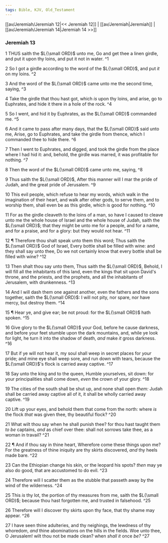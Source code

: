```yaml
---
tags: Bible, KJV, Old_Testament
---
```


[[av/Jeremiah/Jeremiah 12|<< Jeremiah 12]] | [[av/Jeremiah|Jeremiah]] | [[av/Jeremiah/Jeremiah 14|Jeremiah 14 >>]]

### Jeremiah 13

1 THUS saith the $L{\small ORD}$ unto me, Go and get thee a linen girdle, and put it upon thy loins, and put it not in water. ^1

2 So I got a girdle according to the word of the $L{\small ORD}$, and put _it_ on my loins. ^2

3 And the word of the $L{\small ORD}$ came unto me the second time, saying, ^3

4 Take the girdle that thou hast got, which _is_ upon thy loins, and arise, go to Euphrates, and hide it there in a hole of the rock. ^4

5 So I went, and hid it by Euphrates, as the $L{\small ORD}$ commanded me. ^5

6 And it came to pass after many days, that the $L{\small ORD}$ said unto me, Arise, go to Euphrates, and take the girdle from thence, which I commanded thee to hide there. ^6

7 Then I went to Euphrates, and digged, and took the girdle from the place where I had hid it: and, behold, the girdle was marred, it was profitable for nothing. ^7

8 Then the word of the $L{\small ORD}$ came unto me, saying, ^8

9 Thus saith the $L{\small ORD}$, After this manner will I mar the pride of Judah, and the great pride of Jerusalem. ^9

10 This evil people, which refuse to hear my words, which walk in the imagination of their heart, and walk after other gods, to serve them, and to worship them, shall even be as this girdle, which is good for nothing. ^10

11 For as the girdle cleaveth to the loins of a man, so have I caused to cleave unto me the whole house of Israel and the whole house of Judah, saith the $L{\small ORD}$; that they might be unto me for a people, and for a name, and for a praise, and for a glory: but they would not hear. ^11

12 ¶ Therefore thou shalt speak unto them this word; Thus saith the $L{\small ORD}$ God of Israel, Every bottle shall be filled with wine: and they shall say unto thee, Do we not certainly know that every bottle shall be filled with wine? ^12

13 Then shalt thou say unto them, Thus saith the $L{\small ORD}$, Behold, I will fill all the inhabitants of this land, even the kings that sit upon David's throne, and the priests, and the prophets, and all the inhabitants of Jerusalem, with drunkenness. ^13

14 And I will dash them one against another, even the fathers and the sons together, saith the $L{\small ORD}$: I will not pity, nor spare, nor have mercy, but destroy them. ^14

15 ¶ Hear ye, and give ear; be not proud: for the $L{\small ORD}$ hath spoken. ^15

16 Give glory to the $L{\small ORD}$ your God, before he cause darkness, and before your feet stumble upon the dark mountains, and, while ye look for light, he turn it into the shadow of death, _and_ make _it_ gross darkness. ^16

17 But if ye will not hear it, my soul shall weep in secret places for _your_ pride; and mine eye shall weep sore, and run down with tears, because the $L{\small ORD}$'s flock is carried away captive. ^17

18 Say unto the king and to the queen, Humble yourselves, sit down: for your principalities shall come down, _even_ the crown of your glory. ^18

19 The cities of the south shall be shut up, and none shall open _them:_ Judah shall be carried away captive all of it, it shall be wholly carried away captive. ^19

20 Lift up your eyes, and behold them that come from the north: where _is_ the flock _that_ was given thee, thy beautiful flock? ^20

21 What wilt thou say when he shall punish thee? for thou hast taught them _to_ _be_ captains, _and_ as chief over thee: shall not sorrows take thee, as a woman in travail? ^21

22 ¶ And if thou say in thine heart, Wherefore come these things upon me? For the greatness of thine iniquity are thy skirts discovered, _and_ thy heels made bare. ^22

23 Can the Ethiopian change his skin, or the leopard his spots? _then_ may ye also do good, that are accustomed to do evil. ^23

24 Therefore will I scatter them as the stubble that passeth away by the wind of the wilderness. ^24

25 This _is_ thy lot, the portion of thy measures from me, saith the $L{\small ORD}$; because thou hast forgotten me, and trusted in falsehood. ^25

26 Therefore will I discover thy skirts upon thy face, that thy shame may appear. ^26

27 I have seen thine adulteries, and thy neighings, the lewdness of thy whoredom, _and_ thine abominations on the hills in the fields. Woe unto thee, O Jerusalem! wilt thou not be made clean? when _shall_ _it_ once _be?_ ^27
